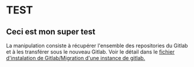 # TEST

## Ceci est mon super test

La manipulation consiste à récupérer l'ensemble des repositories du Gitlab et à les transférer sous le nouveau Gitlab.
Voir le détail dans le 
[fichier d'instalation de Gitlab/Migration d'une instance de gitlab.](./installation.md#migration-dune-instance-de-gitlab)
